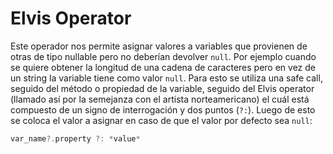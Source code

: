 # Elvis Operator

Este operador nos permite asignar valores a variables que provienen de otras de tipo nullable pero no deberían devolver `null`. Por ejemplo cuando se quiere obtener la longitud de una cadena de caracteres pero en vez de un string la variable tiene como valor `null`. Para esto se utiliza una safe call, seguido del método o propiedad de la variable, seguido del Elvis operator (llamado así por la semejanza con el artista norteamericano) el cuál está compuesto de un signo de interrogación y dos puntos (`?:`). Luego de esto se coloca el valor a asignar en caso de que el valor por defecto sea `null`:

~~~kotlin
var_name?.property ?: *value* 
~~~
